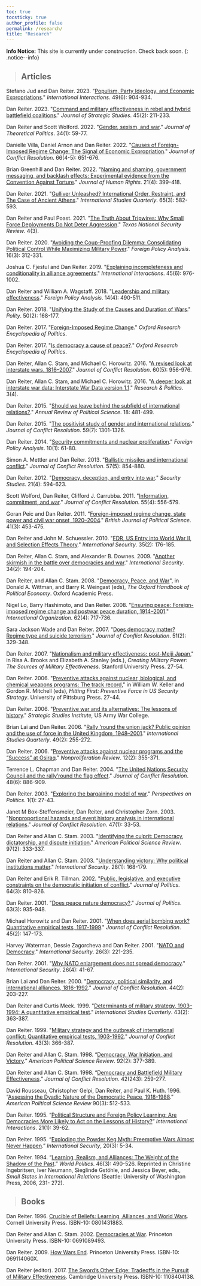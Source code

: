```yaml
---
toc: true
tocsticky: true
author_profile: false
permalink: /research/
title: "Research"
---
```


**Info Notice:** This site is currently under construction. Check back soon.
{: .notice--info}

> ## Articles

Stefano Jud and Dan Reiter. 2023. "[Populism, Party Ideology, and Economic Expropriations](https://doi.org/10.1080/03050629.2023.2264464)." *International Interactions*. 49(6): 904-934.

Dan Reiter. 2023. "[Command and military effectiveness in rebel and hybrid battlefield coalitions](https://doi-org.proxy.library.emory.edu/10.1080/01402390.2021.2002692)." *Journal of Strategic Studies*. 45(2): 211-233.

Dan Reiter and Scott Wolford. 2022. "[Gender, sexism, and war](https://doi-org.proxy.library.emory.edu/10.1177/09516298211061151)." *Journal of Theoretical Politics*. 34(1): 59-77.

Danielle Villa, Daniel Arnon and Dan Reiter. 2022. "[Causes of Foreign-Imposed Regime Change: The Signal of Economic Expropriation](https://doi-org.proxy.library.emory.edu/10.1177/00220027211070604)." *Journal of Conflict Resolution*. 66(4-5): 651-676. 

Brian Greenhill and Dan Reiter. 2022. "[Naming and shaming, government messaging, and backlash effects: Experimental evidence from the Convention Against Torture](https://doi-org.proxy.library.emory.edu/10.1080/14754835.2021.2011710)." *Journal of Human Rights*. 21(4): 399-418.

Dan Reiter. 2021. "[Gulliver Unleashed? International Order, Restraint, and The Case of Ancient Athens](https://www.dropbox.com/scl/fi/u7787mkowe4thfb8rgx1w/Reiter-ISQ-2021.pdf?rlkey=33mlb2o33enewwq13dd06sstx&dl=0)." *International Studies Quarterly*. 65(3): 582-593.

Dan Reiter and Paul Poast. 2021. "[The Truth About Tripwires: Why Small Force Deployments Do Not Deter Aggression]( http://dx.doi.org/10.26153/tsw/13989)." *Texas National Security Review*. 4(3).

Dan Reiter. 2020. "[Avoiding the Coup-Proofing Dilemma: Consolidating Political Control While Maximizing Military Power](https://doi-org.proxy.library.emory.edu/10.1093/fpa/oraa001)." *Foreign Policy Analysis*. 16(3): 312-331.

Joshua C. Fjestul and Dan Reiter. 2019. "[Explaining incompleteness and conditionality in alliance agreements](https://doi-org.proxy.library.emory.edu/10.1093/fpa/oraa001)." *International Interactions*. 45(6): 976-1002.

Dan Reiter and William A. Wagstaff. 2018. "[Leadership and military effectiveness](https://doi-org.proxy.library.emory.edu/10.1093/fpa/orx003)." *Foreign Policy Analysis*. 14(4): 490-511.

Dan Reiter. 2018. "[Unifying the Study of the Causes and Duration of Wars](https://doi.org/10.1086/696288)." *Polity*. 50(2): 168-177.

Dan Reiter. 2017. "[Foreign-Imposed Regime Change](https://doi-org.proxy.library.emory.edu/10.1093/acrefore/9780190228637.013.335)." *Oxford Research Encyclopedia of Politics*.

Dan Reiter. 2017. "[Is democracy a cause of peace?](https://doi-org.proxy.library.emory.edu/10.1093/acrefore/9780190228637.013.287)." *Oxford Research Encyclopedia of Politics*.

Dan Reiter, Allan C. Stam, and Michael C. Horowitz. 2016. "[A revised look at interstate wars, 1816–2007](https://doi-org.proxy.library.emory.edu/10.1177/0022002714553107)." *Journal of Conflict Resolution*. 60(5): 956-976.

Dan Reiter, Allan C. Stam, and Michael C. Horowitz. 2016. "[A deeper look at interstate war data: Interstate War Data version 1.1](https://doi-org.proxy.library.emory.edu/10.1177/2053168016683840)." *Research & Politics*. 3(4).

Dan Reiter. 2015. "[Should we leave behind the subfield of international relations?](https://doi-org.proxy.library.emory.edu/10.1146/annurev-polisci-053013-041156)." *Annual Review of Political Science*. 18: 481-499.

Dan Reiter. 2015. "[The positivist study of gender and international relations](https://www.jstor.org/stable/24546341)." *Journal of Conflict Resolution*. 59(7): 1301-1326.

Dan Reiter. 2014. "[Security commitments and nuclear proliferation](https://www.jstor.org/stable/24910787)." *Foreign Policy Analysis*. 10(1): 61-80.

Simon A. Mettler and Dan Reiter. 2013. "[Ballistic missiles and international conflict](https://doi-org.proxy.library.emory.edu/10.1177/00220027124537)." *Journal of Conflict Resolution*. 57(5): 854-880.

Dan Reiter. 2012. "[Democracy, deception, and entry into war](https://doi-org.proxy.library.emory.edu/10.1080/09636412.2012.734229)." *Security Studies*. 21(4): 594-623.

Scott Wolford, Dan Reiter, Clifford J. Carrubba. 2011. "[Information, commitment, and war](https://doi-org.proxy.library.emory.edu/10.1177/00220027103939)." *Journal of Conflict Resolution*. 55(4): 556-579.

Goran Peic and Dan Reiter. 2011. "[Foreign-imposed regime change, state power and civil war onset, 1920–2004](https://doi.org/10.1017/S0007123410000426)." *British Journal of Political Science*. 41(3): 453-475.

Dan Reiter and John M. Schuessler. 2010. "[FDR, US Entry into World War II, and Selection Effects Theory](https://www.jstor.org/stable/40981247)." *International Security*. 35(2): 176-185.

Dan Reiter, Allan C. Stam, and Alexander B. Downes. 2009. "[Another skirmish in the battle over democracies and war](https://www.jstor.org/stable/40389217)." *International Security*. 34(2): 194-204.

Dan Reiter, and Allan C. Stam. 2008. "[Democracy, Peace, and War](https://doi-org.proxy.library.emory.edu/10.1093/oxfordhb/9780199548477.001.0001)", in Donald A. Wittman, and Barry R. Weingast (eds), *The Oxford Handbook of Political Economy*. Oxford Academic Press.

Nigel Lo, Barry Hashimoto, and Dan Reiter. 2008. "[Ensuring peace: Foreign-imposed regime change and postwar peace duration, 1914–2001](https://www.jstor.org/stable/40071895)." *International Organization*. 62(4): 717-736.

Sara Jackson Wade and Dan Reiter. 2007. "[Does democracy matter? Regime type and suicide terrorism](https://www.jstor.org/stable/27638551)." *Journal of Conflict Resolution*. 51(2): 329-348.

Dan Reiter. 2007. "[Nationalism and military effectiveness: post-Meiji Japan](https://www.sup.org/books/title/?id=9800)," in Risa A. Brooks and Elizabeth A. Stanley (eds.), *Creating Military Power: The Sources of Military Effectiveness*. Stanford University Press. 27-54.

Dan Reiter. 2006. "[Preventive attacks against nuclear, biological, and chemical weapons programs: The track record](https://doi-org.proxy.library.emory.edu/10.2307/j.ctv11699qp)," in William W. Keller and Gordon R. Mitchell (eds), *Hitting First: Preventive Force in US Security Strategy*. University of Pittsburg Press. 27-44.

Dan Reiter. 2006. "[Preventive war and its alternatives: The lessons of history](https://press.armywarcollege.edu/monographs/714/)." *Strategic Studies Institute,* US Army War College.

Brian Lai and Dan Reiter. 2006. "[Rally ‘round the union jack? Public opinion and the use of force in the United Kingdom, 1948–2001](https://academic-oup-com/isq/article/49/2/255/1796362)." *International Studies Quarterly*. 49(2): 255-272.

Dan Reiter. 2006. "[Preventive attacks against nuclear programs and the “Success” at Osiraq](https://www-tandfonline-com/doi/full/10.1080/10736700500379008)." *Nonproliferation Review*. 12(2): 355-371.

Terrence L. Chapman and Dan Reiter. 2004. "[The United Nations Security Council and the rally’round the flag effect](
https://doi-org.proxy.library.emory.edu/10.1177/0022002704269353)." *Journal of Conflict Resolution*. 48(6): 886-909.

Dan Reiter. 2003. "[Exploring the bargaining model of war](https://www.jstor.org/stable/3687811)." *Perspectives on Politics*. 1(1): 27-43.

Janet M Box-Steffensmeier, Dan Reiter, and Christopher Zorn. 2003. "[Nonproportional hazards and event history analysis in international relations](https://doi-org.proxy.library.emory.edu/10.1177/0022002702239510)." *Journal of Conflict Resolution*. 47(1): 33-53.

Dan Reiter and Allan C. Stam. 2003. "[Identifying the culprit: Democracy, dictatorship, and dispute initiation](https://www.jstor.org/stable/3118212)." *American Political Science Review*. 97(2): 333-337.

Dan Reiter and Allan C. Stam. 2003. "[Understanding victory: Why political institutions matter](https://www.jstor.org/stable/4137580)." *International Security*. 28(1): 168-179.

Dan Reiter and Erik R. Tillman. 2002. "[Public, legislative, and executive constraints on the democratic initiation of conflict](https://www.jstor.org/stable/1520114)." *Journal of Politics*. 64(3): 810-826.

Dan Reiter. 2001. "[Does peace nature democracy?](https://doi-org.proxy.library.emory.edu/10.1111/0022-3816.00095)." *Journal of Politics*. 63(3): 935-948.

Michael Horowitz and Dan Reiter. 2001. "[When does aerial bombing work? Quantitative empirical tests, 1917-1999](https://www.jstor.org/stable/3176274)." *Journal of Conflict Resolution*. 45(2): 147-173.

Harvey Waterman, Dessie Zagorcheva and Dan Reiter. 2001. "[NATO and Democracy](https://www.jstor.org/stable/3092095)." *International Security*. 26(3): 221-235.

Dan Reiter. 2001. "[Why NATO enlargement does not spread democracy](https://www.jstor.org/stable/3092133)." *International Security*. 26(4): 41-67.

Brian Lai and Dan Reiter. 2000. "[Democracy, political similarity, and international alliances, 1816-1992](https://www.jstor.org/stable/174663)." *Journal of Conflict Resolution*. 44(2): 203-227.

Dan Reiter and Curtis Meek. 1999. "[Determinants of military strategy, 1903–1994: A quantitative empirical test](https://www.jstor.org/stable/2600760)." *International Studies Quarterly*. 43(2): 363-387.

Dan Reiter. 1999. "[Military strategy and the outbreak of international conflict: Quantitative empirical tests, 1903-1992](https://doi-org.proxy.library.emory.edu/10.1177/002200279904300300)." *Journal of Conflict Resolution*. 43(3): 366-387.

Dan Reiter and Allan C. Stam. 1998. “[Democracy, War Initiation, and Victory](https://www.jstor.org/stable/2585670).” *American Political Science Review*. 92(2): 377-389.

Dan Reiter and Allan C. Stam. 1998. “[Democracy and Battlefield Military Effectiveness](https://www.jstor.org/stable/174514).” *Journal of Conflict Resolution*. 42(243): 259-277.

David Rousseau, Christopher Gelpi, Dan Reiter, and Paul K. Huth. 1996. “[Assessing the Dyadic Nature of the Democratic Peace, 1918-1988](https://www.jstor.org/stable/2082606).” *American Political Science Review* 90(3): 512-533.

Dan Reiter. 1995. “[Political Structure and Foreign Policy Learning: Are Democracies More Likely to Act on the Lessons of History?](https://doi-org.proxy.library.emory.edu/10.1080/03050629508434859)” *International Interactions*. 21(1): 39-62.

Dan Reiter. 1995. “[Exploding the Powder Keg Myth: Preemptive Wars Almost Never Happen](https://www.jstor.org/stable/2539227).” *International Security*, 20(3): 5-34.

Dan Reiter. 1994. “[Learning, Realism, and Alliances: The Weight of the Shadow of the Past](https://www.jstor.org/stable/2950716).” *World Politics*. 46(3): 490-526. Reprinted in Christine Ingebritsen, Iver Neumann, Sieglinde Gstöhle, and Jessica Beyer, eds., *Small States in International Relations* (Seattle: University of Washington Press, 2006, 231- 272).






> ## Books

Dan Reiter. 1996. [Crucible of Beliefs: Learning, Alliances, and World Wars](https://www.amazon.com/Crucible-Beliefs-Learning-Alliances-Security/dp/0801431883). Cornell University Press. ISBN-10: 0801431883.

Dan Reiter and Allan C. Stam. 2002. [Democracies at War](https://www.amazon.com/Democracies-at-War-Dan-Reiter/dp/0691089493/ref=sr_1_1?s=books&ie=UTF8&qid=1538355928&sr=1-1&keywords=democracies+at+war). Princeton University Press. ISBN-10: 0691089493.

Dan Reiter. 2009. [How Wars End](https://www.amazon.com/How-Wars-End-Dan-Reiter/dp/069114060X). Princeton University Press. ISBN-10: 069114060X.

Dan Reiter (editor). 2017. [The Sword’s Other Edge: Tradeoffs in the Pursuit of Military Effectiveness](https://www.amazon.com/Swords-Other-Edge-Trade-offs-Effectiveness/dp/1108404138/ref=sr_1_1?s=books&ie=UTF8&qid=1538355987&sr=1-1&keywords=The+Sword%E2%80%99s+Other+Edge%3A+Tradeoffs+in+the+Pursuit+of+Military+Effectiveness). Cambridge University Press. ISBN-10: 1108404138.
